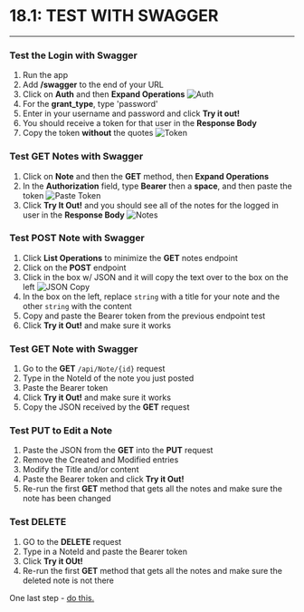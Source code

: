 # 18.1: TEST WITH SWAGGER
---
### Test the Login with Swagger
1. Run the app
2. Add **/swagger** to the end of your URL
3. Click on **Auth** and then **Expand Operations**
![Auth](/assets/18.1-A.png)
4. For the **grant_type**, type 'password'
5. Enter in your username and password and click **Try it out!**
6. You should receive a token for that user in the **Response Body**
7. Copy the token **without** the quotes
![Token](/assets/18.1-B.png)

### Test **GET** Notes with Swagger
1. Click on **Note** and then the **GET** method, then **Expand Operations**
2. In the **Authorization** field, type **Bearer** then a **space**, and then paste the token
![Paste Token](/assets/18.1-C.png)
3. Click **Try It Out!** and you should see all of the notes for the logged in user in the **Response Body**
![Notes](/assets/18.1-D.png)

### Test **POST** Note with Swagger
1. Click **List Operations** to minimize the **GET** notes endpoint
2. Click on the **POST** endpoint
3. Click in the box w/ JSON and it will copy the text over to the box on the left
![JSON Copy](/assets/18.1-E.png)
4. In the box on the left, replace `string` with a title for your note and the other `string` with the content
5. Copy and paste the Bearer token from the previous endpoint test
6. Click **Try it Out!** and make sure it works

### Test **GET** Note with Swagger
1. Go to the **GET** `/api/Note/{id}` request
2. Type in the NoteId of the note you just posted
3. Paste the Bearer token
4. Click **Try it Out!** and make sure it works
5. Copy the JSON received by the **GET** request

### Test **PUT** to Edit a Note
1. Paste the JSON from the **GET** into the **PUT** request
2. Remove the Created and Modified entries
3. Modify the Title and/or content
4. Paste the Bearer token and click **Try it Out!**
5. Re-run the first **GET** method that gets all the notes and make sure the note has been changed

### Test **DELETE**
1. GO to the **DELETE** request
2. Type in a NoteId and paste the Bearer token
3. Click **Try it OUt!**
4. Re-run the first **GET** method that gets all the notes and make sure the deleted note is not there

One last step - [do this.](https://media.giphy.com/media/26FmSeF5yosvEgWNq/giphy.gif)





